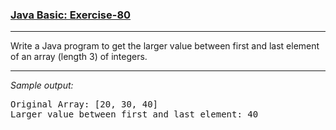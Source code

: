 ### [Java Basic: Exercise-80](https://www.w3resource.com/java-exercises/basic/java-basic-exercise-80.php)

***
<p>Write a Java program to get the larger value between first and last element of an array (length 3) of integers.</p>

***
_Sample output:_
<pre class="output">Original Array: [20, 30, 40]                                           
Larger value between first and last element: 40 
</pre>